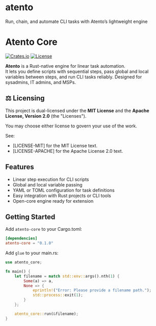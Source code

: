 # atento
Run, chain, and automate CLI tasks with Atento’s lightweight engine

# Atento Core

[![Crates.io](https://img.shields.io/crates/v/atento-core.svg)](https://crates.io/crates/atento-core)
[![License](https://img.shields.io/badge/license-MIT%20OR%20Apache%202.0-blue.svg)](LICENSE)

**Atento** is a Rust-native engine for linear task automation.  
It lets you define scripts with sequential steps, pass global and local variables between steps, and run CLI tasks reliably. Designed for sysadmins, IT admins, and MSPs.

## ⚖️ Licensing

This project is dual-licensed under the **MIT License** and the **Apache License, Version 2.0** (the "Licenses").

You may choose either license to govern your use of the work.

See:
- [LICENSE-MIT] for the MIT License text.
- [LICENSE-APACHE] for the Apache License 2.0 text.

## Features

- Linear step execution for CLI scripts
- Global and local variable passing
- YAML or TOML configuration for task definitions
- Easy integration with Rust projects or CLI tools
- Open-core engine ready for extension

## Getting Started

Add `atento-core` to your Cargo.toml:

```toml
[dependencies]
atento-core = "0.1.0"
```

Add `glue` to your main.rs:
```rust
use atento_core;

fn main() {
    let filename = match std::env::args().nth(1) {
        Some(a) => a,
        None => {
            eprintln!("Error: Please provide a filename path.");
            std::process::exit(1);
        }
    };

    atento_core::run(&filename);
}
```